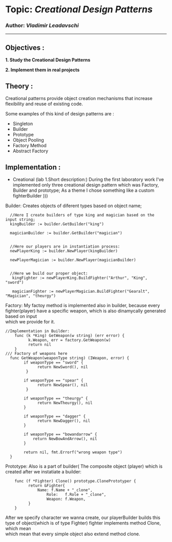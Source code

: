 # Topic: *Creational Design Patterns*
### Author: *Vladimir Leadavschi*
------
## Objectives :
__1. Study the Creational Design Patterns__

__2. Implement them in real projects__

## Theory :

Creational patterns provide object creation mechanisms that increase flexibility and reuse of existing code.

Some examples of this kind of design patterns are :

   * Singleton
   * Builder
   * Prototype
   * Object Pooling
   * Factory Method
   * Abstract Factory
   
## Implementation :
   * Creational (lab 1.Short description:)
    During the first laboratory work I've implemented only three creational design pattern which was Factory, Builder and prototype;
    As a theme I chose something like a custom fighterBuilder )))
    
    
 Builder:
      Creates objects of diferent types based on object name;
      
      //Here I create builders of type king and magician based on the input string;
      kingBuilder := builder.GetBuilder("king")
    	
      magicianBuilder := builder.GetBuilder("magician")
      
      
      //Here our players are in instantiation process:
      newPlayerKing := builder.NewPlayer(kingBuilder)
	    
      newPlayerMagician := builder.NewPlayer(magicianBuilder)
      
      
      //Here we build our proper object:
       kingFighter := newPlayerKing.BuildFighter("Arthur", "King", "sword")
	      
       magicianFighter := newPlayerMagician.BuildFighter("Gearalt", "Magician", "theurgy")
      
      
      
 Factory:
    My factoy method is implemented also in builder, because every fighter(player) have a specific weapon, which is also dinamycally generated based on input                   
    which we provide for it.
    
    //Implementation in Builder:
        func (k *King) GetWeapon(w string) (err error) {
	          k.Weapon, err = factory.GetWeapon(w)
	          return nil
        }
    /// Factory of weapons here
      func GetWeapon(weaponType string) (IWeapon, error) {
	        if weaponType == "sword" {
		          return NewSword(), nil
	         }

	        if weaponType == "spear" {
		          return NewSpear(), nil
	         }

	        if weaponType == "theurgy" {
		          return NewTheurgy(), nil
	        }

	        if weaponType == "dagger" {
		          return NewDagger(), nil
	        }

	        if weaponType == "bowandarrow" {
		        return NewBowAndArrow(), nil
	        }

	        return nil, fmt.Errorf("wrong weapon type")
      }
      
 
 
 Prototype:
     Also is a part of builder( The composite object (player) which is created after we instatiate a builder:
        
        func (f *Fighter) Clone() prototype.ClonePrototyper {
	          return &Fighter{
                  Name: f.Name + "_clone",
		              Role:   f.Role + "_clone",
		              Weapon: f.Weapon,
	          }
        }
    
 After we specify character we wanna create, our playerBuilder builds this type of object(which is of type Fighter) fighter implements method Clone, which mean           
 which mean that every simple object also extend method clone.
           
      
        
    
